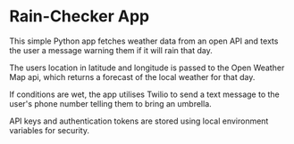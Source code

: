 # Rain-Checker App

This simple Python app fetches weather data from an open API and texts the user a message warning them if it will rain that day. 

The users location in latitude and longitude is passed to the Open Weather Map api, which returns a forecast of the local weather for that day.

If conditions are wet, the app utilises Twilio to send a text message to the user's phone number telling them to bring an umbrella.

API keys and authentication tokens are stored using local environment variables for security.
